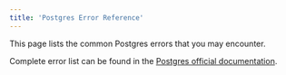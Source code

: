 ```yaml
---
title: 'Postgres Error Reference'
---
```


This page lists the common Postgres errors that you may encounter.

Complete error list can be found in the [Postgres official documentation](https://www.postgresql.org/docs/current/errcodes-appendix.html).
